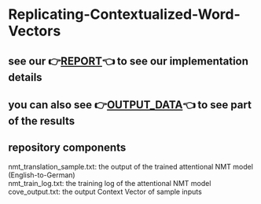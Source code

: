 # Replicating-Contextualized-Word-Vectors
## see our :point_right:[REPORT](https://github.com/WenqiJiang/Contextualized-Word-Vectors/blob/master/report.pdf):point_left: to see our implementation details
## you can also see :point_right:[OUTPUT_DATA](https://github.com/WenqiJiang/Contextualized-Word-Vectors/blob/master/Results.ipynb):point_left: to see part of the results
## repository components
nmt_translation_sample.txt: the output of the trained attentional NMT model (English-to-German)  
nmt_train_log.txt: the training log of the attentional NMT model  
cove_output.txt: the output Context Vector of sample inputs  
